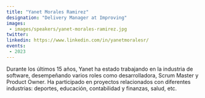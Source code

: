 ```yaml
---
title: "Yanet Morales Ramirez"
designation: "Delivery Manager at Improving"
images:
 - images/speakers/yanet-morales-ramirez.jpg
twitter: 
linkedin: https://www.linkedin.com/in/yanetmoralesr/
events:
 - 2023
---
```


Durante los últimos 15 años, Yanet ha estado trabajando en la industria de software, desempeñando varios roles como desarrolladora, Scrum Master y Product Owner. Ha participado en proyectos relacionados con diferentes industrias: deportes, educación, contabilidad y finanzas, salud, etc.